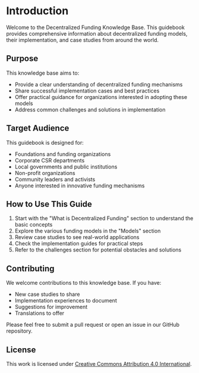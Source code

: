 # Introduction

Welcome to the Decentralized Funding Knowledge Base. This guidebook provides comprehensive information about decentralized funding models, their implementation, and case studies from around the world.

## Purpose

This knowledge base aims to:
* Provide a clear understanding of decentralized funding mechanisms
* Share successful implementation cases and best practices
* Offer practical guidance for organizations interested in adopting these models
* Address common challenges and solutions in implementation

## Target Audience

This guidebook is designed for:
* Foundations and funding organizations
* Corporate CSR departments
* Local governments and public institutions
* Non-profit organizations
* Community leaders and activists
* Anyone interested in innovative funding mechanisms

## How to Use This Guide

1. Start with the "What is Decentralized Funding" section to understand the basic concepts
2. Explore the various funding models in the "Models" section
3. Review case studies to see real-world applications
4. Check the implementation guides for practical steps
5. Refer to the challenges section for potential obstacles and solutions

## Contributing

We welcome contributions to this knowledge base. If you have:
* New case studies to share
* Implementation experiences to document
* Suggestions for improvement
* Translations to offer

Please feel free to submit a pull request or open an issue in our GitHub repository.

## License

This work is licensed under [Creative Commons Attribution 4.0 International](https://creativecommons.org/licenses/by/4.0/). 